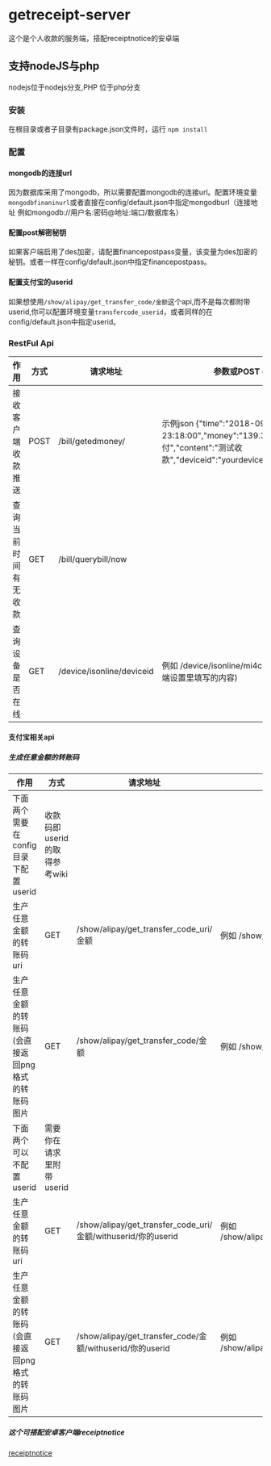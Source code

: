 # getreceipt-server
这个是个人收款的服务端，搭配receiptnotice的安卓端

## 支持nodeJS与php
nodejs位于nodejs分支,PHP 位于php分支

### 安装

在根目录或者子目录有package.json文件时，运行
`npm install`

### 配置

#### mongodb的连接url
因为数据库采用了mongodb，所以需要配置mongodb的连接url。配置环境变量`mongodbfinaninurl`或者直接在config/default.json中指定mongodburl（连接地址 例如mongodb://用户名:密码@地址:端口/数据库名）

#### 配置post解密秘钥

如果客户端启用了des加密，请配置financepostpass变量，该变量为des加密的秘钥。或者一样在config/default.json中指定financepostpass。

#### 配置支付宝的userid

如果想使用`/show/alipay/get_transfer_code/金额`这个api,而不是每次都附带userid,你可以配置环境变量`transfercode_userid`，或者同样的在config/default.json中指定userid。

### RestFul Api
| 作用 | 方式 | 请求地址 | 参数或POST data |
|-|-|-|-|
|接收客户端收款推送 | POST | /bill/getedmoney/ | 示例json {"time":"2018-09-20 23:18:00","money":"139.34","title":"微信支付","content":"测试收款","deviceid":"yourdeviceid","encrypt":"0"} |
|查询当前时间有无收款 | GET | /bill/querybill/now| |
|查询设备是否在线 | GET | /device/isonline/deviceid | 例如 /device/isonline/mi4c (deviceid为客户端设置里填写的内容) |

#### 支付宝相关api
##### 生成任意金额的转账码
| 作用 | 方式 | 请求地址 | 参数或POST data |
|-|-|-|-|
|下面两个需要在config目录下配置userid|收款码即userid的取得参考wiki| | |
|生产任意金额的转账码uri|GET|/show/alipay/get_transfer_code_uri/金额|例如 /show/alipay/get_transfer_code_uri/66.66|
|生产任意金额的转账码(会直接返回png格式的转账码图片|GET|/show/alipay/get_transfer_code/金额|例如 /show/alipay/get_transfer_code_uri/66.66|
|下面两个可以不配置userid|需要你在请求里附带userid| | |
|生产任意金额的转账码uri|GET|/show/alipay/get_transfer_code_uri/金额/withuserid/你的userid|例如 /show/alipay/get_transfer_code_uri/66.66/withuserid/735648|
|生产任意金额的转账码(会直接返回png格式的转账码图片|GET|/show/alipay/get_transfer_code/金额/withuserid/你的userid|例如 /show/alipay/get_transfer_code_uri/66.66/withuserid/735648|



##### 这个可搭配安卓客户端receiptnotice
[receiptnotice](https://github.com/WeihuaGu/receiptnotice)
